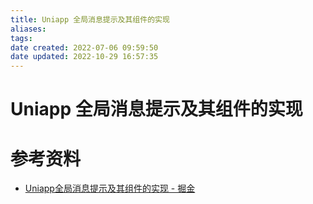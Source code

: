 ```yaml
---
title: Uniapp 全局消息提示及其组件的实现
aliases: 
tags: 
date created: 2022-07-06 09:59:50
date updated: 2022-10-29 16:57:35
---
```


# Uniapp 全局消息提示及其组件的实现

# 参考资料

 - [Uniapp全局消息提示及其组件的实现 - 掘金](https://juejin.cn/post/7107442847422349326)
